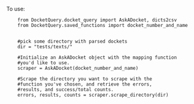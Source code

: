 
To use:


        from DocketQuery.docket_query import AskADocket, dicts2csv
        from DocketQuery.saved_functions import docket_number_and_name


        #pick some directory with parsed dockets
        dir = "tests/texts/"

        #Initialize an AskADocket object with the mapping function
        #you'd like to use.
        scraper = AskADocket(docket_number_and_name)

        #Scrape the directory you want to scrape with the
        #function you've chosen, and retrieve the errors,
        #results, and success/total counts.
        errors, results, counts = scraper.scrape_directory(dir)


